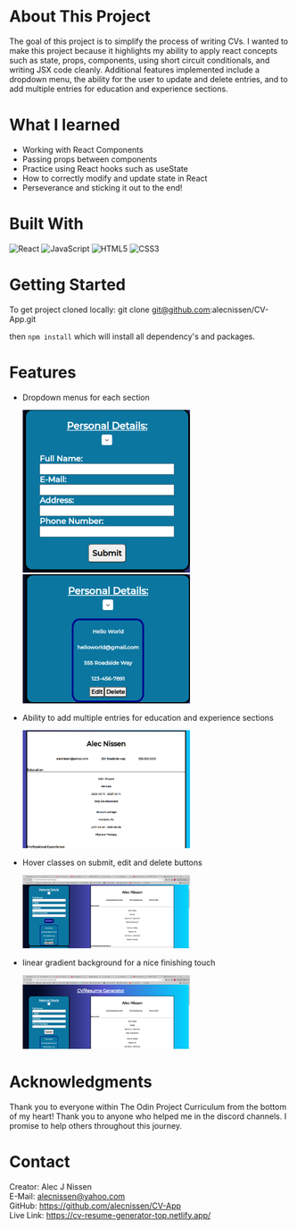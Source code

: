 <h1>About This Project</h1> The goal of this project is to simplify the process of writing CVs. I wanted to make this project because it highlights my ability to apply react concepts such as state, props, components, using short circuit conditionals, and writing JSX code cleanly. Additional features implemented include a dropdown menu, the ability for the user to update and delete entries, and to add multiple entries for education and experience sections.

<br> 

<h1>What I learned</h1>
    <ul>
    <li>Working with React Components</li>
    <li>Passing props between components</li>
    <li>Practice using React hooks such as useState</li>
    <li>How to correctly modify and update state in React</li>
    <li>Perseverance and sticking it out to the end!</li>
    </ul>

 <h1>Built With</h1>

 
 ![React](https://img.shields.io/badge/react-%2320232a.svg?style=for-the-badge&logo=react&logoColor=%2361DAFB) 
 ![JavaScript](https://img.shields.io/badge/javascript-%23323330.svg?style=for-the-badge&logo=javascript&logoColor=%23F7DF1E)
 ![HTML5](https://img.shields.io/badge/html5-%23E34F26.svg?style=for-the-badge&logo=html5&logoColor=white) 
![CSS3](https://img.shields.io/badge/css3-%231572B6.svg?style=for-the-badge&logo=css3&logoColor=white) 


<!-- Getting Started:  -->
<h1>Getting Started</h1>

To get project cloned locally:  git clone git@github.com:alecnissen/CV-App.git

then ``` npm install ``` which will install all dependency's and packages.

<h1>Features</h1>

- Dropdown menus for each section

    <img src=Icons/cv-app-read-me-description.png style="width: 300px">

    <img src=Icons/cv-read-me-drop-down.png style="width: 300px">

- Ability to add multiple entries for education and experience sections

    <img src=Icons/cv-app-readme-multiple-entries-pic.png style="width: 300px">
- Hover classes on submit, edit and delete buttons 

    <img src=Icons/cv-readme-hover-class.png style="width: 300px">
- linear gradient background for a nice finishing touch

    <img src=Icons/cv-app-readme-linear-background.png style="width: 300px">



<h1>Acknowledgments</h1> Thank you to everyone within The Odin Project Curriculum from the bottom of my heart! Thank you to anyone who helped me in the discord channels. I promise to help others throughout this journey. 

<h1>Contact</h1>

Creator: Alec J Nissen 
<br>
E-Mail: alecnissen@yahoo.com
<br>
GitHub: https://github.com/alecnissen/CV-App
<br>
Live Link: https://cv-resume-generator-top.netlify.app/

<!-- Prerequisites

# React + Vite

This template provides a minimal setup to get React working in Vite with HMR and some ESLint rules.

Currently, two official plugins are available:

- [@vitejs/plugin-react](https://github.com/vitejs/vite-plugin-react/blob/main/packages/plugin-react/README.md) uses [Babel](https://babeljs.io/) for Fast Refresh
- [@vitejs/plugin-react-swc](https://github.com/vitejs/vite-plugin-react-swc) uses [SWC](https://swc.rs/) for Fast Refresh -->
